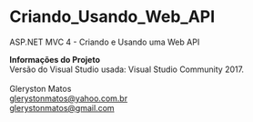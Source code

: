 # Criando_Usando_Web_API
ASP.NET MVC 4 - Criando e Usando uma Web API

<b>Informações do Projeto</b>
<br/>
Versão do Visual Studio usada: Visual Studio Community 2017.<br/>
<br/>
Gleryston Matos<br/>
glerystonmatos@yahoo.com.br<br/>
glerystonmatos@gmail.com<br/>